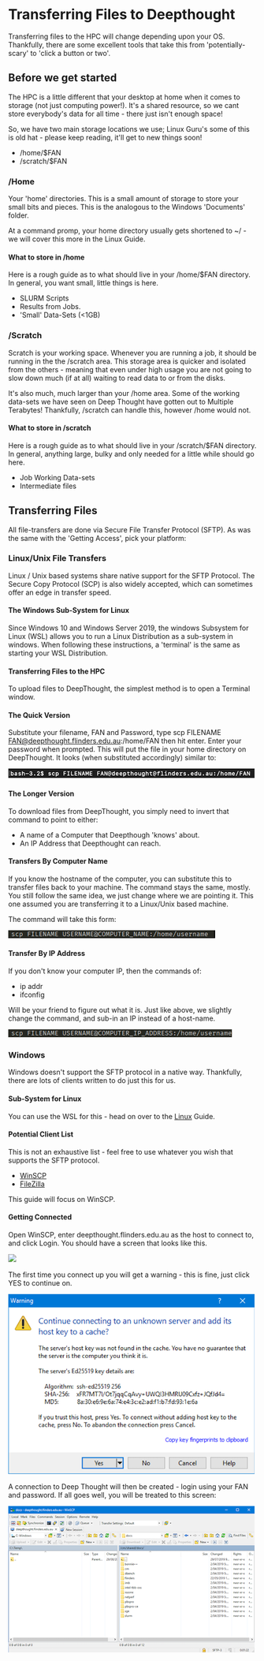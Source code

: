 # Transferring Files to Deepthought

Transferring files to the HPC will change depending upon your OS. Thankfully, there are some excellent tools that take this from 'potentially-scary' to 'click a button or two'.

## Before we get started

The HPC is a little different that your desktop at home when it comes to storage (not just computing power!). It's a shared resource, so we cant store everybody's data for all time - there just isn't enough space!

So, we have two main storage locations we use; Linux Guru's some of this is old hat - please keep reading, it'll get to new things soon!

- /home/$FAN
- /scratch/$FAN

### /Home

Your 'home' directories. This is a small amount of storage to store your small bits and pieces. This is the analogous to the Windows 'Documents' folder.

At a command promp, your home directory usually gets shortened to ~/ - we will cover this more in the Linux Guide.

#### What to store in /home

Here is a rough guide as to what should live in your /home/$FAN directory. In general, you want small, little things is here.

- SLURM Scripts
- Results from Jobs.
- 'Small' Data-Sets (<1GB)

### /Scratch

Scratch is your working space. Whenever you are running a job, it should be running in the the /scratch area. This storage area is quicker and isolated from the others - meaning that even under high usage you are not going to slow down much (if at all) waiting to read data to or from the disks.

It's also much, much larger than your /home area. Some of the working data-sets we have seen on Deep Thought have gotten out to Multiple Terabytes! Thankfully, /scratch can handle this, however /home would not.

#### What to store in /scratch

Here is a rough guide as to what should live in your /scratch/$FAN directory. In general, anything large, bulky and only needed for a little while should go here.

- Job Working Data-sets
- Intermediate files

## Transferring Files

All file-transfers are done via Secure File Transfer Protocol (SFTP). As was the same with the 'Getting Access', pick your platform:

### Linux/Unix File Transfers

Linux / Unix based systems share native support for the SFTP Protocol. The Secure Copy Protocol (SCP) is also widely accepted, which can sometimes offer an edge in transfer speed.

#### The Windows Sub-System for Linux

Since Windows 10 and Windows Server 2019, the windows Subsystem for Linux (WSL) allows you to run a Linux Distribution as a sub-system in windows. When following these instructions, a 'terminal' is the same as starting your WSL Distribution.

#### Transferring Files to the HPC

To upload files to DeepThought, the simplest method is to open a Terminal window.

#### The Quick Version

Substitute your filename, FAN and Password, type scp FILENAME FAN@deepthought.flinders.edu.au:/home/FAN then hit enter.
Enter your password when prompted. This will put the file in your home directory on DeepThought. It looks (when substituted accordingly) similar to:

![](../_static/SCPExampleImage.png)

#### The Longer Version

To download files from DeepThought, you simply need to invert that command to point to either:

- A name of a Computer that Deepthough 'knows' about.
- An IP Address that Deepthought can reach.

#### Transfers By Computer Name

If you know the hostname of the computer, you can substitute this to transfer files back to your machine. The command stays the same, mostly. You still follow the same idea, we just change where we are pointing it. This one assumed you are transferring it to a Linux/Unix based machine.

The command will take this form:

![](../_static/SCPByHostname.png)

#### Transfer By IP Address

If you don't know your computer IP, then the commands of:

- ip addr
- ifconfig

Will be your friend to figure out what it is. Just like above, we slightly change the command, and sub-in an IP instead of a host-name.

![](../_static/SCPByIp.png)

### Windows

Windows doesn't support the SFTP protocol in a native way. Thankfully, there are lots of clients written to do just this for us.

#### Sub-System for Linux

You can use the WSL for this - head on over to the [Linux](../Linux/LinuxFileTransfer.md) Guide.

#### Potential Client List

This is not an exhaustive list - feel free to use whatever you wish that supports the SFTP protocol.

- [WinSCP](https://winscp.net/eng/index.php)
- [FileZilla](https://filezilla-project.org/?AFFILIATE=6732&__c=1)

This guide will focus on WinSCP.

#### Getting Connected

Open WinSCP, enter deepthought.flinders.edu.au as the host to connect to, and click Login. You should have a screen that looks like this.

![](../../_static/WinSCPImage.png)

The first time you connect up you will get a warning - this is fine, just click YES to continue on.

![](../_static/WinSCPSSHKeyNotice.png)

A connection to Deep Thought will then be created - login using your FAN and password. If all goes well, you will be treated to this screen:

![](../_static/WinSCPConnected.png)
